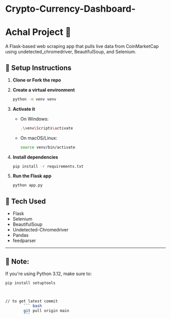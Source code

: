 # Crypto-Currency-Dashboard-

# Achal Project 🚀

A Flask-based web scraping app that pulls live data from CoinMarketCap using undetected_chromedriver, BeautifulSoup, and Selenium.

## 🔧 Setup Instructions

1. **Clone or Fork the repo**
2. **Create a virtual environment**
    ```bash
    python -m venv venv
    ```
3. **Activate it**

    - On Windows:
      ```bash
      .\venv\Scripts\activate
      ```

    - On macOS/Linux:
      ```bash
      source venv/bin/activate
      ```

4. **Install dependencies**
    ```bash
    pip install -r requirements.txt
    ```

5. **Run the Flask app**
    ```bash
    python app.py
    ```

## 📂 Tech Used

- Flask
- Selenium
- BeautifulSoup
- Undetected-Chromedriver
- Pandas
- feedparser

---

## 📌 Note:
If you're using Python 3.12, make sure to:

```bash
pip install setuptools



// to get latest commit 
        ``` bash 
        git pull origin main
        ```